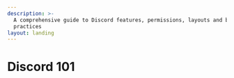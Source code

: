 ```yaml
---
description: >-
  A comprehensive guide to Discord features, permissions, layouts and best
  practices
layout: landing
---
```


# Discord 101

